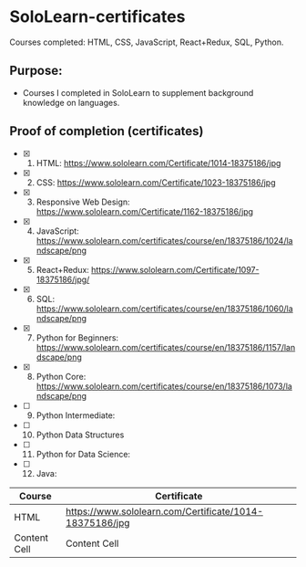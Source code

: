 # SoloLearn-certificates
Courses completed: HTML, CSS, JavaScript, React+Redux, SQL, Python.

## Purpose: 
* Courses I completed in SoloLearn to supplement background knowledge on languages. 

## Proof of completion (certificates)
- [x] 1. HTML: https://www.sololearn.com/Certificate/1014-18375186/jpg
- [x] 2. CSS: https://www.sololearn.com/Certificate/1023-18375186/jpg
- [x] 3. Responsive Web Design: https://www.sololearn.com/Certificate/1162-18375186/jpg
- [x] 4. JavaScript: https://www.sololearn.com/certificates/course/en/18375186/1024/landscape/png
- [x] 5. React+Redux: https://www.sololearn.com/Certificate/1097-18375186/jpg/
- [x] 6. SQL: https://www.sololearn.com/certificates/course/en/18375186/1060/landscape/png
- [x] 7. Python for Beginners: https://www.sololearn.com/certificates/course/en/18375186/1157/landscape/png
- [x] 8. Python Core: https://www.sololearn.com/certificates/course/en/18375186/1073/landscape/png
- [ ] 9. Python Intermediate:
- [ ] 10. Python Data Structures
- [ ] 11. Python for Data Science: 
- [ ] 12. Java:


| Course  | Certificate |
| ------------- | ------------- |
| HTML  | https://www.sololearn.com/Certificate/1014-18375186/jpg  |
| Content Cell  | Content Cell  |







